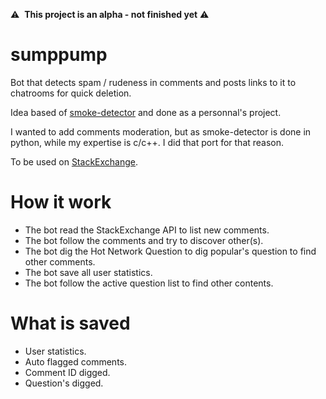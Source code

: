 :warning:  **This project is an alpha - not finished yet** :warning:

# sumppump
Bot that detects spam / rudeness in comments and posts links to it to chatrooms for quick deletion. 

Idea based of <a href="https://github.com/Charcoal-SE/SmokeDetector">smoke-detector</a> and done as a personnal's project. 

I wanted to add comments moderation, but as smoke-detector is done in python, while my expertise is c/c++. I did that port for that reason.

To be used on <a href="https://stackexchange.com/">StackExchange</a>.

# How it work

- The bot read the StackExchange API to list new comments.
- The bot follow the comments and try to discover other(s).
- The bot dig the Hot Network Question to dig popular's question to find other comments.
- The bot save all user statistics.
- The bot follow the active question list to find other contents.

# What is saved

- User statistics.
- Auto flagged comments.
- Comment ID digged.
- Question's digged.

